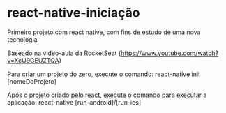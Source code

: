# react-native-iniciação
Primeiro projeto com react native, com fins de estudo de uma nova tecnologia

Baseado na video-aula da RocketSeat (https://www.youtube.com/watch?v=XcU9GEUZTQA)

Para criar um projeto do zero, execute o comando:
react-native init [nomeDoProjeto]

Após o projeto criado pelo react, execute o comando para executar a aplicação:
react-native [run-android]/[run-ios]
